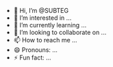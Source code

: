 - 👋 Hi, I’m @SUBTEG
- 👀 I’m interested in ...
- 🌱 I’m currently learning ...
- 💞️ I’m looking to collaborate on ...
- 📫 How to reach me ...
- 😄 Pronouns: ...
- ⚡ Fun fact: ...

<!---
SUBTEG/SUBTEG is a ✨ special ✨ repository because its `README.md` (this file) appears on your GitHub profile.
You can click the Preview link to take a look at your changes.
--->
